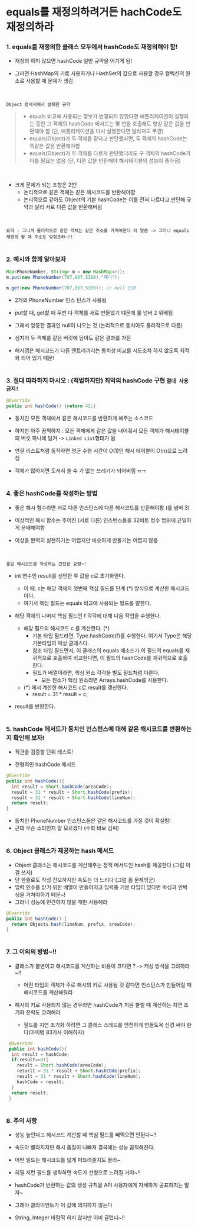 # equals를 재정의하려거든 hachCode도 재정의하라
### 1. equals를 재정의한 클래스 모두에서 hashCode도 재정의해야 함!
- 재정의 하지 않으면 hashCode 일반 규약을 어기게 됨!

- 그러면 HashMap의 키로 사용하거나 HashSet의 값으로 사용할 경우 컬렉션의 원소로 사용할 때 문제가 생김

<br>

`Object 명세서에서 발췌한 규약`
> - equals 비교에 사용되는 정보가 변경되지 않았다면 애플리케이션이 실행되는 동안 그 객체의 hashCode 메서드는 몇 번을 호출해도 항상 같은 값을 반환해야 함 
>   (단, 애플리케이션을 다시 실행한다면 달라져도 무관)
> - equals(Object)가 두 객체를 같다고 판단했따면, 두 객체의 hashCode는 똑같은 값을 반환해야함
> - equals(Object)가 두 객체를 다르게 판단했더라도 구 객체의 hashCode가 다를 필요는 없음 
>   (단, 다른 값을 반환해야 해시테이블의 성능이 좋아짐)

<br>

- 크게 문제가 되는 조항은 2번!
  - 논리적으로 같은 객페는 같은 해시코드를 반환해야함
  - 논리적으로 같아도 Object의 기본 hashCode는 이를 전혀 다르다고 판단해 규약과 달리 서로 다른 값을 반환해버림

<br>

`요약 : 그니까 물리적으로 같은 객체는 같은 주소를 가져야한다 이 말씀 -> 그러니 equals 재정의 할 때 주소도 맞춰조라~!!`


#
### 2. 예시와 함께 알아보자

```java
Map<PhoneNumber, String> m = new HashMap<>();
m.put(new PhoneNumber(707,867,5309),"제니");

m.get(new PhoneNumber(707,867,5309)); // null 반환
```

- 2개의 PhoneNumber 인스 턴스가 사용됨
- put할 때, get할 때 두번 다 객체를 새로 만들었기 떄문에 룰 넘버 2 위배됨
- 그래서 엉뚱한 결과인 null이 나오는 것  (논리적으로 동치여도 물리적으로 다름)

- 심지어 두 객체를 같은 버킷에 담아도 같은 결과를 가짐
- 해시맵은 해시코드가 다른 엔트리끼리는 동치성 비교를 시도조차 하지 않도록 최적화 되어 있기 때문!




#
### 3. 절대 따라하지 마시오 : (적법하지만) 최악의 hashCode 구현 `절대 사용 금지!`

```java
@Override
public int hashCode() {return 42;}
```

- 동치인 모든 객체에서 같은 해시코드를 반환하게 해주는 소스코드

- 하지만 아주 끔찍하지 : 모든 객체에게 같은 값을 내어줘서 모든 객체가 해시테이블의 버킷 하나에 담겨 -> `Linked List`형태가 됨
- 연결 리스트처럼 동작하면 명균 수행 시간이 O(1)인 해시 테이블이 O(n)으로 느려짐
- 객체가 많아지면 도저히 쓸 수 가 없는 쓰레기가 되어버림 ㅠㅜ


#
### 4. 좋은 hashCode를 작성하는 방법

- 좋은 해시 함수라면 서로 다른 인스턴스에 다른 해시코드를 반환해야함 (룰 넘버 3)

- 이상적인 해시 함수는 주어진 (서로 다른) 인스턴스들을 32비트 정수 범위에 균일하게 분배해야함
- 이상을 완벽히 실현하기는 어렵지만 비슷하게 만들기는 어렵지 않음


<br>

`좋은 해시코드를 작성하는 간단한 요령~!`
- int 변수인 result를 선언한 후 값을 c로 초기화한다.
    - 이 때, c는 해당 객체의 첫번째 핵심 필드를 단계 (*) 방식으로 계산한 해시코드이다.
    - 여기서 핵심 필드는 equals 비교에 사용되는 필드를 말한다.
    
- 해당 객체의 나머지 핵심 필드인 f 각각에 대해 다음 작업을 수행한다.
  - 해당 필드의 해시코드 c 를 계산한다. (*)
    - 기본 타입 필드라면, Type.hashCode(f)를 수행한다. 여기서 Type은 해당 기본타입의 박싱 클래스다.
    - 참조 타입 필드면서, 이 클래스의 equals 메소드가 이 필드의 equals를 재귀적으로 호출하여 비교한다면, 이 필드의 hashCode를 재귀적으로 호출한다.
    - 필드가 배열이라면, 핵심 원소 각각을 별도 필드처럼 다룬다.
      - 모든 원소가 핵심 원소라면 Arrays.hashCode를 사용한다.
  - (*) 에서 계산한 해시코드 c로 result를 갱신한다.
    - result = 31 * result + c;
    
- result를 반환한다.
  
#
### 5. hashCode 메서드가 동치인 인스턴스에 대해 같은 해시코드를 반환하는지 확인해 보자!
- 직관을 검증할 단위 테스트!

- 전형적인 hashCode 메서드

```java
@Override
public int hashCode(){
  int result = Short.hashCode(areaCode);
  result = 31 * result + Short.hashCode(prefix);
  result = 31 * result + Short.hashCode(lineNum);
  return result;
}
```
- 동치인 PhoneNumber 인스턴스들은 같은 해시코드를 가질 것이 확실함!
- 근데 무슨 소리인지 잘 모르겠다 (수학 바보 김씨)


#
### 6. Object 클래스가 제공하는 hash 메서드
- Object 클래스는 해시코드를 계산해주는 정적 메서드인 hash를 제공한다 (그럼 이걸 쓰자)
- 단 한줄로도 작성 간으하지만 속도는 더 느리다 (그럼 좀 문제읶군)
- 입력 인수를 받기 위한 배열이 만들어지고 입력중 기본 타입이 있다면 박싱과 언박싱을 거쳐야하기 때문~!
- 그러니 성능에 민간하지 않을 때만 사용해라

```java
@Override
public int hashCode() {
  return Objects.hash(lineNum, prefix, areaCode);
}
```

#
### 7. 그 이외의 방법~!!
- 클래스가 불변이고 해시코드를 계산하는 비용이 크다면 ? -> 캐싱 방식을 고려하라~!!
  - 어떤 타입의 객체가 주로 해시의 키로 사용될 것 같다면 인스턴스가 만들어질 때 해시코드를 계산해둬라

- 혜시의 키로 사용되지 않는 경우라면 hashCode가 처음 불릴 때 계산하는 지연 초기화 전략도 코려해라
  - 필드를 지연 초기화 하려면 그 클래스 스레드를 안전하게 만들도옥 신경 써야 한다(아이템 83가사 이해하자)   

```java
 @Override
 public int hashCode(){
  int result = hashCode;
  if(result==0){
    result = Short.hashCode(areaCode);
    returlt = 31 * result + Short.hashCOde(prefix);
    result = 31 * result + Short.hashCode(lineNum);
    hashCode = result;
  }
  return result;
 }
```

#
### 8. 주의 사항
- 성능 높인다고 해시코드 계산할 때 핵심 필드를 빼먹으면 안된다~!!
- 속도야 빨라지지만 해시 품질이 나빠져 결국에는 성능 끔직해진다.
- 어떤 필드는 해시코드를 넓게 퍼뜨려줄지도 몰라~
- 히필 저런 필드를 생략하면 속도가 선형으로 느려질 거야~!!

- hashCode가 반환하는 값의 생성 규칙을 API 사용자에게 자세하게 공표하지는 말자~
- 그래야 클라이언트가 이 값에 의지하지 않는다
- String, Integer 바람직 하지 않지만 이미 글렀다~!!









